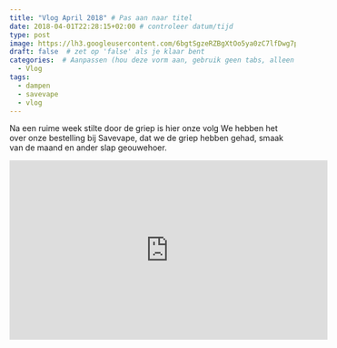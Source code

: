 ```yaml
---
title: "Vlog April 2018" # Pas aan naar titel
date: 2018-04-01T22:28:15+02:00 # controleer datum/tijd
type: post
image: https://lh3.googleusercontent.com/6bgtSgzeRZBgXtOo5ya0zC7lfDwg7pOOgc2BB7LKSKz1RUWY1Bw1WqljnvkVxZGftMtqr_LPsPOEG1SwJ1SbHEFWfiDbjIfaH5HVfG1nJVJAiTl_gC74tNcv1GChHZFgpWD-_oNFApjho7nVHcvz93Dve8T2N1L4jvSuPDzqZlNruMPTSa_0jqGxb5hfLCYghDSr-vjpsOyiEZ1LnM6kP1ikFC0Crf35bQo7rPEkuAmxd72dJ14Fx17Bbdu9HwhiPN77VEvbeiVUVqTrIE66hOiULamZSwTOQnHwhiaafEwp5MNhDNxPGyiFbjGRuD3AxVrYZ_hDMA0fUW9L8Hzdhnvdec08dmOH3xJaFAzQVHGCxruRDuIZv70EnBpR2AtlPStDftBUxCtsx-QgO_dz96Bj3Jg0xdwIGCEhDlePUbOFvL1HVdZ_DIPWaQC7QO9MeC6-6Fj91BJSwgiEaswAfmZ-IuiSB5N5VHcVpGEJPn93FuS8j2xMV-SIiFTs4uR2o51DWupK7K55hM9JTfRVNhFJ8qW96EAowWJAwsax-FS-ZPfAI2_yvKwhB8YHrviwq_F-b_S_EQV3kyTLGitYnHWzd30IAU7ahWvukFwWvOythhNoNXX-WZkng0KVZSubNKJiHaTJH_emGUBxmJuCNbNfzNvHiV40vQ=w1282-h722-no
draft: false  # zet op 'false' als je klaar bent
categories:  # Aanpassen (hou deze vorm aan, gebruik geen tabs, alleen spaties)
  - Vlog
tags:
  - dampen
  - savevape
  - vlog
---
```


Na een ruime week stilte door de griep is hier onze volg
We hebben het over onze bestelling bij Savevape, dat we de griep hebben gehad, smaak van de maand en ander slap geouwehoer. 

<iframe width="560" height="315" src="https://www.youtube.com/embed/q9noE7Ved1Y" frameborder="0" allow="autoplay; encrypted-media" allowfullscreen></iframe>
